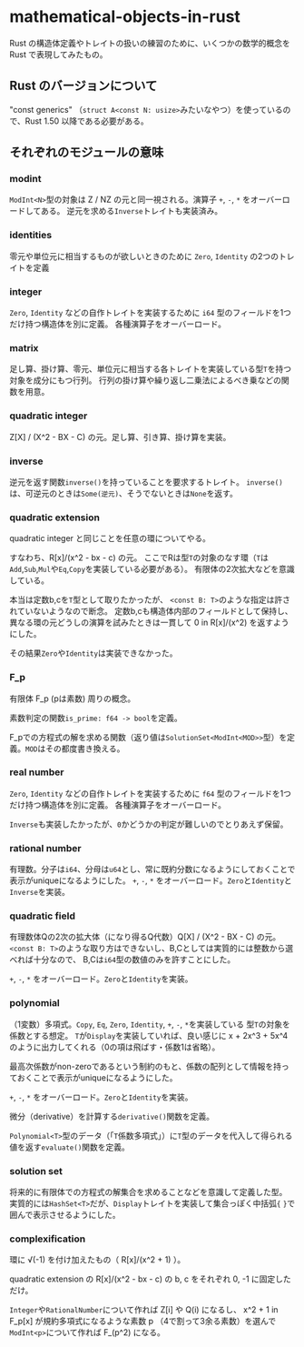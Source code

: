 # mathematical-objects-in-rust
Rust の構造体定義やトレイトの扱いの練習のために、いくつかの数学的概念を Rust で表現してみたもの。

## Rust のバージョンについて
"const generics" （```struct A<const N: usize>```みたいなやつ）を使っているので、Rust 1.50 以降である必要がある。

## それぞれのモジュールの意味
### modint
```ModInt<N>```型の対象は Z / NZ の元と同一視される。演算子 ```+```, ```-```, ```*``` をオーバーロードしてある。
逆元を求める```Inverse```トレイトも実装済み。

### identities
零元や単位元に相当するものが欲しいときのために ```Zero```, ```Identity``` の2つのトレイトを定義

### integer
```Zero```, ```Identity``` などの自作トレイトを実装するために ```i64``` 型のフィールドを1つだけ持つ構造体を別に定義。
各種演算子をオーバーロード。

### matrix
足し算、掛け算、零元、単位元に相当する各トレイトを実装している型```T```を持つ対象を成分にもつ行列。
行列の掛け算や繰り返し二乗法によるべき乗などの関数を用意。

### quadratic integer
Z\[X\] / (X^2 - BX - C) の元。足し算、引き算、掛け算を実装。

### inverse
逆元を返す関数```inverse()```を持っていることを要求するトレイト。
```inverse()```は、可逆元のときは```Some(逆元)```、そうでないときは```None```を返す。

### quadratic extension
quadratic integer と同じことを任意の環についてやる。

すなわち、R\[x\]/(x^2 - bx - c) の元。
ここでRは型```T```の対象のなす環（```T```は```Add```,```Sub```,```Mul```や```Eq```,```Copy```を実装している必要がある）。
有限体の2次拡大などを意識している。

本当は定数b,cを```T```型として取りたかったが、
```<const B: T>```のような指定は許されていないようなので断念。
定数b,cも構造体内部のフィールドとして保持し、
異なる環の元どうしの演算を試みたときは一貫して 0 in R[x]/(x^2) を返すようにした。

その結果```Zero```や```Identity```は実装できなかった。

### F_p
有限体 F_p (pは素数) 周りの概念。

素数判定の関数```is_prime: f64 -> bool```を定義。

F_pでの方程式の解を求める関数（返り値は```SolutionSet<ModInt<MOD>>```型）を定義。```MOD```はその都度書き換える。

### real number
```Zero```, ```Identity``` などの自作トレイトを実装するために ```f64``` 型のフィールドを1つだけ持つ構造体を別に定義。
各種演算子をオーバーロード。

```Inverse```も実装したかったが、```0```かどうかの判定が難しいのでとりあえず保留。

### rational number
有理数。分子は```i64```、分母は```u64```とし、常に既約分数になるようにしておくことで表示がuniqueになるようにした。
```+```, ```-```, ```*``` をオーバーロード。```Zero```と```Identity```と```Inverse```を実装。

### quadratic field
有理数体Qの2次の拡大体（になり得るQ代数）Q\[X\] / (X^2 - BX - C) の元。
```<const B: T>```のような取り方はできないし、B,Cとしては実質的には整数から選べれば十分なので、
B,Cは```i64```型の数値のみを許すことにした。

```+```, ```-```, ```*``` をオーバーロード。```Zero```と```Identity```を実装。

### polynomial
（1変数）多項式。```Copy```, ```Eq```, ```Zero```, ```Identity```, ```+```, ```-```, ```*```を実装している
型```T```の対象を係数とする想定。
```T```が```Display```を実装していれば、良い感じに x + 2x^3 + 5x^4 のように出力してくれる（0の項は飛ばす・係数1は省略）。

最高次係数がnon-zeroであるという制約のもと、係数の配列として情報を持っておくことで表示がuniqueになるようにした。

```+```, ```-```, ```*``` をオーバーロード。```Zero```と```Identity```を実装。

微分（derivative）を計算する```derivative()```関数を定義。

```Polynomial<T>```型のデータ（「```T```係数多項式」）に```T```型のデータを代入して得られる値を返す```evaluate()```関数を定義。

### solution set
将来的に有限体での方程式の解集合を求めることなどを意識して定義した型。
実質的には```HashSet<T>```だが、```Display```トレイトを実装して集合っぽく中括弧```{``` ```}```で囲んで表示させるようにした。

### complexification
環に √(-1) を付け加えたもの（ R\[x\]/(x^2 + 1) ）。

quadratic extension の R\[x\]/(x^2 - bx - c) の b, c をそれぞれ 0, -1 に固定しただけ。

```Integer```や```RationalNumber```について作れば Z\[i\] や Q(i) になるし、
x^2 + 1 in F_p\[x\] が規約多項式になるような素数 p （4で割って3余る素数）を選んで```ModInt<p>```について作れば
F_(p^2) になる。
